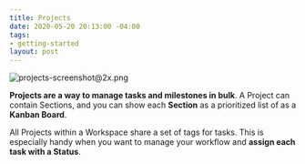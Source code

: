 ```yaml
---
title: Projects
date: 2020-05-20 20:13:00 -04:00
tags:
- getting-started
layout: post
---
```


![projects-screenshot@2x.png](https://sensive-production.s3.amazonaws.com/bBZFKtkyUyLM6g2iaifesMrT)

**Projects are a way to manage tasks and milestones in bulk**. A Project can contain Sections, and you can show each **Section** as a prioritized list of as a **Kanban Board**.

All Projects within a Workspace share a set of tags for tasks. This is especially handy when you want to manage your workflow and **assign each task with a Status**.